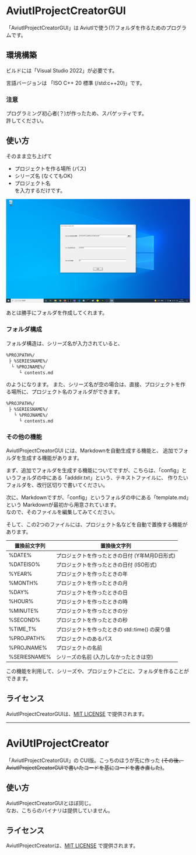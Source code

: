 # AviutlProjectCreatorGUI
「AviutlProjectCreatorGUI」は Aviutlで使う(?)フォルダを作るためのプログラムです。

## 環境構築
ビルドには「Visual Studio 2022」が必要です。  
  
言語バージョンは 「ISO C++ 20 標準 (/std:c++20)」です。

### 注意
プログラミング初心者(？)が作ったため、スパゲッティです。  
許してください。  

## 使い方
そのまま立ち上げて  
- プロジェクトを作る場所 (パス)  
- シリーズ名 (なくてもOK)  
- プロジェクト名  
を入力するだけです。  

![screenshot_0.png](./screenshot/screenshot_0.png)  

あとは勝手にフォルダを作成してくれます。

### フォルダ構成
フォルダ構造は、シリーズ名が入力されていると、
```
%PROJPATH%/
 ├ %SERIESNAME%/
  └ %PROJNAME%/
     └ contents.md
```
のようになります。
また、シリーズ名が空の場合は、直接、プロジェクトを作る場所に、プロジェクト名のフォルダができます。
```
%PROJPATH%/
 ├ %SERIESNAME%/
   └ %PROJNAME%/
     └ contents.md
```

### その他の機能
AviutlProjectCreatorGUI には、Markdownを自動生成する機能と、
追加でフォルダを生成する機能があります。  
  
まず、追加でフォルダを生成する機能についてですが、こちらは、「config」というフォルダの中にある「adddir.txt」という、テキストファイルに、
作りたいフォルダを、改行区切りで書いてください。  
  
次に、Markdownですが、「config」というフォルダの中にある「template.md」という Markdownが最初から用意されています。  
なので、そのファイルを編集してみてください。  
  
そして、この2つのファイルには、プロジェクト名などを自動で置換する機能があります。  

置換前文字列 | 置換後文字列
--- | ---
%DATE%    | プロジェクトを作ったときの日付 (Y年M月D日形式)
%DATEISO% | プロジェクトを作ったときの日付 (ISO形式)
%YEAR% | プロジェクトを作ったときの年
%MONTH% | プロジェクトを作ったときの月
%DAY% | プロジェクトを作ったときの日
%HOUR% | プロジェクトを作ったときの時
%MINUTE% | プロジェクトを作ったときの分
%SECOND% | プロジェクトを作ったときの秒
%TIME_T% | プロジェクトを作ったときの std::time() の戻り値
%PROJPATH% | プロジェクトのあるパス
%PROJNAME% | プロジェクトの名前
%SERIESNAME% | シリーズの名前 (入力しなかったときは空)

この機能を利用して、シリーズや、プロジェクトごとに、フォルダを作ることができます。  

## ライセンス
AviutlProjectCreatorGUIは、[MIT LICENSE](https://github.com/soramakura/AviutlProjectCreator/blob/master/LICENSE)
で提供されます。

---
# AviUtlProjectCreator
「AviutlProjectCreatorGUI」の CUI版。こっちのほうが先に作った ~~(その後、AviutlProjectCreatorGUIで書いたコードを基にコードを書き直した)~~。  

## 使い方
AviutlProjectCreatorGUIとほぼ同じ。  
なお、こちらのバイナリは提供していません。

## ライセンス
AviutlProjectCreatorは、[MIT LICENSE](https://github.com/soramakura/AviutlProjectCreator/blob/master/LICENSE)
で提供されます。
